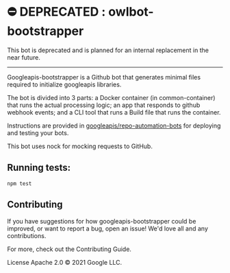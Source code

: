 # ⛔️ DEPRECATED : owlbot-bootstrapper

This bot is deprecated and is planned for an internal replacement in the near future.

---

Googleapis-bootstrapper is a Github bot that generates minimal files required to initialize googleapis libraries.

The bot is divided into 3 parts: a Docker container (in common-container) that runs the actual processing logic; an app that responds to github webhook events; and a CLI tool that runs a Build file that runs the container.

Instructions are provided in [googleapis/repo-automation-bots](https://github.com/googleapis/repo-automation-bots/blob/main/README.md) for deploying and testing your bots.

This bot uses nock for mocking requests to GitHub. 

## Running tests:

`npm test`

## Contributing

If you have suggestions for how googleapis-bootstrapper could be improved, or want to report a bug, open an issue! We'd love all and any contributions.

For more, check out the Contributing Guide.

License
Apache 2.0 © 2021 Google LLC.